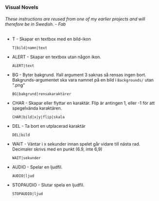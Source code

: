 ### Visual Novels

###### These instructions are reused from one of my earlier projects and will therefore be in Swedish. - Fab

- T - Skapar en textbox med en bild-ikon

  `T|bild|namn|text`

  

- ALERT - Skapar en textbox utan någon ikon.

  `ALERT|text`

  

- BG - Byter bakgrund. Ifall argument 3 saknas så rensas ingen bort. Bakgrunds-argumentet ska vara namnet på en bild i `Backgrounds/` utan ".png"

  `BG|bakgrund|rensakaraktärer`

  

- CHAR - Skapar eller flyttar en karaktär. Flip är antingen 1, eller -1 för att spegelvända karaktären.

  `CHAR|bild|x|y|flip|skala`

  

- DEL - Ta bort en utplacerad karaktär

  `DEL|bild`

  

- WAIT - Väntar i x sekunder innan spelet går vidare till nästa rad. Decimaler skrivs med en punkt (6.9, inte 6,9)

  `WAIT|sekunder`

  

- AUDIO - Spelar en ljudfil.

  `AUDIO|ljud`   

- STOPAUDIO - Slutar spela en ljudfil.

  `STOPAUDIO|ljud`

